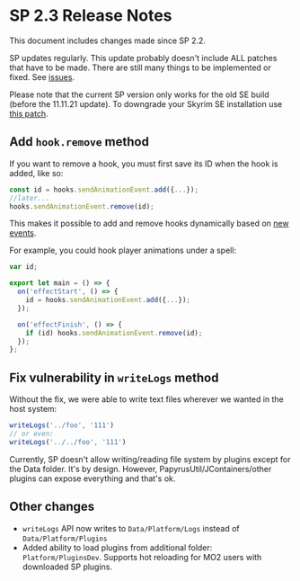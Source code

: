 # SP 2.3 Release Notes

This document includes changes made since SP 2.2.

SP updates regularly. This update probably doesn't include ALL patches that have to be made.
There are still many things to be implemented or fixed. See [issues](https://github.com/skyrim-multiplayer/skymp/issues?q=is%3Aopen+is%3Aissue+label%3Aarea%3Askyrim-platform).

Please note that the current SP version only works for the old SE build (before the 11.11.21 update).
To downgrade your Skyrim SE installation use [this patch](https://www.nexusmods.com/skyrimspecialedition/mods/57618).

## Add `hook.remove` method

If you want to remove a hook, you must first save its ID when the hook is added, like so:

```typescript
const id = hooks.sendAnimationEvent.add({...});
//later...
hooks.sendAnimationEvent.remove(id);
```

This makes it possible to add and remove hooks dynamically based on [new events](https://github.com/skyrim-multiplayer/skymp/blob/main/docs/skyrim_platform/new_events.md).

For example, you could hook player animations under a spell:

```typescript
var id;

export let main = () => {
  on('effectStart', () => {
    id = hooks.sendAnimationEvent.add({...});
  });

  on('effectFinish', () => {
    if (id) hooks.sendAnimationEvent.remove(id);
  });
};

```

## Fix vulnerability in `writeLogs` method

Without the fix, we were able to write text files wherever we wanted in the host system:

```typescript
writeLogs('../foo', '111')
// or even:
writeLogs('../../foo', '111')
```

Currently, SP doesn't allow writing/reading file system by plugins except for the Data folder. It's by design. However, PapyrusUtil/JContainers/other plugins can expose everything and that's ok.

## Other changes

- `writeLogs` API now writes to `Data/Platform/Logs` instead of `Data/Platform/Plugins`
- Added ability to load plugins from additional folder: `Platform/PluginsDev`. Supports hot reloading for MO2 users with downloaded SP plugins.
